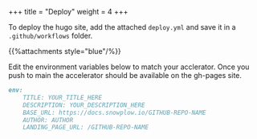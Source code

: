 +++
title = "Deploy"
weight = 4
+++

To deploy the hugo site, add the attached `deploy.yml` and save it in a `.github/workflows` folder. 

{{%attachments style="blue"/%}}

Edit the environment variables below to match your acclerator. Once you push to main the accelerator should be available on the gh-pages site.

```markdown
env:
    TITLE: YOUR_TITLE_HERE
    DESCRIPTION: YOUR_DESCRIPTION_HERE
    BASE_URL: https://docs.snowplow.io/GITHUB-REPO-NAME
    AUTHOR: AUTHOR
    LANDING_PAGE_URL: /GITHUB-REPO-NAME
```

